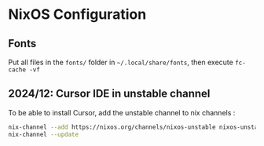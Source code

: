 # NixOS Configuration

## Fonts

Put all files in the `fonts/` folder in `~/.local/share/fonts`, then execute `fc-cache -vf`

## 2024/12: Cursor IDE in unstable channel

To be able to install Cursor, add the unstable channel to nix channels :

```bash
nix-channel --add https://nixos.org/channels/nixos-unstable nixos-unstable
nix-channel --update
```

